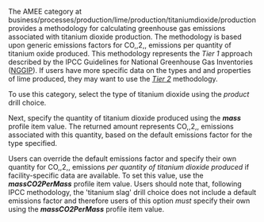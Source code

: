 The AMEE category at
business/processes/production/lime/production/titaniumdioxide/production
provides a methodology for calculating greenhouse gas emissions
associated with titanium dioxide production. The methodology is based
upon generic emissions factors for CO,,2,, emissions per quantity of
titanium oxide produced. This methodology represents the *Tier 1*
approach described by the IPCC Guidelines for National Greenhouse Gas
Inventories
([NGGIP](http://www.ipcc-nggip.iges.or.jp/public/2006gl/vol3.html)). If
users have more specific data on the types and and properties of lime
produced, they may want to use the
*[Tier 2](Titanium_dioxide_production_feedstock_methodology)*
methodology.

To use this category, select the type of titanium dioxide using the
*product* drill choice.

Next, specify the quantity of titanium dioxide produced using the
***mass*** profile item value. The returned amount represents CO,,2,,
emissions associated with this quantity, based on the default emissions
factor for the type specified.

Users can override the default emissions factor and specify their own
quantity for CO,,2,, emissions *per quantity of titanium dioxide
produced* if facility-specific data are available. To set this value,
use the ***massCO2PerMass*** profile item value. Users should note that,
following IPCC methodology, the 'titanium slag' drill choice does not
include a default emissions factor and therefore users of this option
*must* specify their own using the ***massCO2PerMass*** profile item
value.
